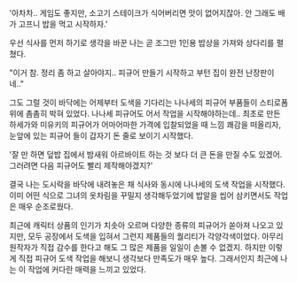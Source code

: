 '아차차.. 게임도 좋지만, 소고기 스테이크가 식어버리면 맛이 없어지잖아. 안 그래도 배가 고프니 밥을 먹고 시작하자.' 

우선 식사를 먼저 하기로 생각을 바꾼 나는 곧 조그만 1인용 밥상을 가져와 상다리를 펼쳤다.

"이거 참. 정리 좀 하고 살아야지.. 피규어 만들기 시작하고 부턴 집이 완전 난장판이네.." 

그도 그럴 것이 바닥에는 어제부터 도색을 기다리는 나나세의 피규어 부품들이 스티로폼 위에 촘촘히 박혀 있었다. 나나세 피규어도 어서 작업을 시작해야하는데..
최초로 만든 하세가와 미유키의 피규어가 어마어마한 가격에 입찰되었을 때 느낌 쾌감을 떠올리자, 눈앞에 있는 피규어 들이 갑자기 돈 줄로 보이기 시작했다.

'잘 만 하면 덮밥 집에서 밤새워 아르바이트 하는 것 보다 더 큰 돈을 만질 수도 있겠어. 그러려면 다음 피규어도 빨리 제작해야겠지?' 

결국 나는 도시락을 바닥에 내려놓은 채 식사와 동시에 나나세의 도색 작업을 시작했다.
이미 어떤 식으로 그녀의 옷차림을 꾸밀지 생각해두었기에 밥알을 씹어 삼키면서도 작업은 매우 순조로웠다.

최근에 캐릭터 상품의 인기가 치솟아 오르며 다양한 종류의 피규어가 쏟아져 나오고 있지만, 모두 공장에서 도색을 입혀서 그런지 제품들의 퀄리티가 각양각색이었다.
아무리 원작자가 직접 감수를 한다고 해도 그 많은 제품을 일일이 손볼 수 없겠지.
하지만 이렇게 직접 피규어 도색 작업을 해보니 생각보다 만족도가 매우 높다.
그래서인지 최근에 나는 이 작업에 커다란 매력을 느끼고 있었다.